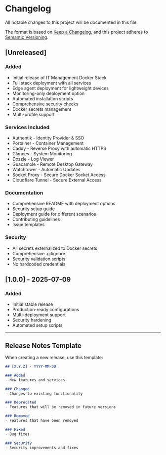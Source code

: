 # Changelog

All notable changes to this project will be documented in this file.

The format is based on [Keep a Changelog](https://keepachangelog.com/en/1.0.0/),
and this project adheres to [Semantic Versioning](https://semver.org/spec/v2.0.0.html).

## [Unreleased]

### Added
- Initial release of IT Management Docker Stack
- Full stack deployment with all services
- Edge agent deployment for lightweight devices
- Monitoring-only deployment option
- Automated installation scripts
- Comprehensive security checks
- Docker secrets management
- Multi-profile support

### Services Included
- Authentik - Identity Provider & SSO
- Portainer - Container Management
- Caddy - Reverse Proxy with automatic HTTPS
- Glances - System Monitoring
- Dozzle - Log Viewer
- Guacamole - Remote Desktop Gateway
- Watchtower - Automatic Updates
- Socket Proxy - Secure Docker Socket Access
- Cloudflare Tunnel - Secure External Access

### Documentation
- Comprehensive README with deployment options
- Security setup guide
- Deployment guide for different scenarios
- Contributing guidelines
- Issue templates

### Security
- All secrets externalized to Docker secrets
- Comprehensive .gitignore
- Security validation scripts
- No hardcoded credentials

## [1.0.0] - 2025-07-09

### Added
- Initial stable release
- Production-ready configurations
- Multi-deployment support
- Security hardening
- Automated setup scripts

---

## Release Notes Template

When creating a new release, use this template:

```markdown
## [X.Y.Z] - YYYY-MM-DD

### Added
- New features and services

### Changed
- Changes to existing functionality

### Deprecated
- Features that will be removed in future versions

### Removed
- Features that have been removed

### Fixed
- Bug fixes

### Security
- Security improvements and fixes
```
